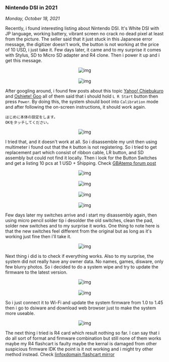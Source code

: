 ### **Nintendo DSI in 2021**
_Monday, October 18, 2021_

Recently, i found interesting listing about Nintendo DSI. It's White DSI with JP language, 
working battery, vibrant screen no crack no dead pixel at least from the picture. 
The seller said that it just stuck in this Japanese error message, the digitizer 
doesn't work, the button is not working at the price of 10 USD, i just take it. 
Few days later, it came and to my surprise it comes with Stylus, SD to Micro SD adapter 
and R4 clone. Then i power it up and i get this message.
<p align="center">
    <img class="imgrespS" src="./posts/2021-10-18-nintendo-dsi-in-2021/01.jpg" alt="img">
    <br><br>
    <img class="imgrespS" src="./posts/2021-10-18-nintendo-dsi-in-2021/00.jpg" alt="img">
</p>

After googling around, i found few posts about this topic 
[Yahoo! Chiebukuro](https://detail.chiebukuro.yahoo.co.jp/qa/question_detail/q1131130136) and 
[Oshiete! Goo](https://oshiete.goo.ne.jp/qa/4596782.html) 
all of them said that i should hold `L R Start` button then press `Power`. 
By doing this, the system should boot into `Calibration` mode and 
after following the on-screen instructions, it should work again.
```
はじめに本体の設定をします。
OKをタッチしてください。
```
<p align="center">
    <img class="imgrespM" src="./posts/2021-10-18-nintendo-dsi-in-2021/02.png" alt="img">
</p>

I tried that, and it doesn't work at all. So i disassemble my unit then using multimeter 
i found out that the `R` button is not registering. So i tried to get replacement part 
which consist of ribbon cable, LR button, and SD assembly but could not find it locally. 
Then i look for the Button Switches and get a listing 10 pcs at 1 USD + Shipping. Check 
[GBAtemp forum post](https://gbatemp.net/threads/need-advice-fixing-broken-dsi-shoulder-buttons.364401/)
<p align="center">
    <img class="imgrespS" src="./posts/2021-10-18-nintendo-dsi-in-2021/03.jpg" alt="img">
    <br><br>
    <img class="imgrespS" src="./posts/2021-10-18-nintendo-dsi-in-2021/04.jpg" alt="img">
    <br><br>
    <img class="imgrespS" src="./posts/2021-10-18-nintendo-dsi-in-2021/05.jpg" alt="img">
    <br><br>
    <img class="imgrespS" src="./posts/2021-10-18-nintendo-dsi-in-2021/06.jpg" alt="img">
</p>

Few days later my switches arrive and i start my disassembly again, then using micro pencil 
solder tip i desolder the old switches, clean the pad, solder new switches and to my surprise 
it works. One thing to note here is that the new switches feel different from the original 
but as long as it's working just fine then i'll take it.
<p align="center">
    <img class="imgrespS" src="./posts/2021-10-18-nintendo-dsi-in-2021/07.jpg" alt="img">
</p>

Next thing i did is to check if everything works. Also to my surprise, the system did not 
really have any owner data. No names, games, disware, only few blurry photos. So i decided 
to do a system wipe and try to update the firmware to the latest version.
<p align="center">
    <img class="imgrespM" src="./posts/2021-10-18-nintendo-dsi-in-2021/08.jpg" alt="img">
    <br><br>
    <img class="imgrespM" src="./posts/2021-10-18-nintendo-dsi-in-2021/09.jpg" alt="img">
</p>

So i just connect it to Wi-Fi and update the system firmware from 1.0 to 1.45 then i go to 
dsiware and download web browser just to make the system more useable.
<p align="center">
    <img class="imgrespM" src="./posts/2021-10-18-nintendo-dsi-in-2021/10.jpg" alt="img">
</p>

The next thing i tried is R4 card which result nothing so far. I can say that i do all sort 
of format and firmware combination but still none of them works maybe my R4 flashcart is faulty 
maybe the kernal is damaged from other suspicious firmware IDK the point is it not working and 
i might try other method instead. Check 
[linfoxdomain flashcart mirror](https://www.linfoxdomain.com/nintendo/ds/)

